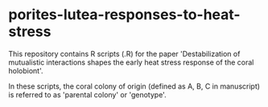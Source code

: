 # porites-lutea-responses-to-heat-stress

This repository contains R scripts (.R) for the paper 'Destabilization of mutualistic interactions shapes the early heat stress response of the coral holobiont'.

In these scripts, the coral colony of origin (defined as A, B, C in manuscript) is referred to as 'parental colony' or 'genotype'.
